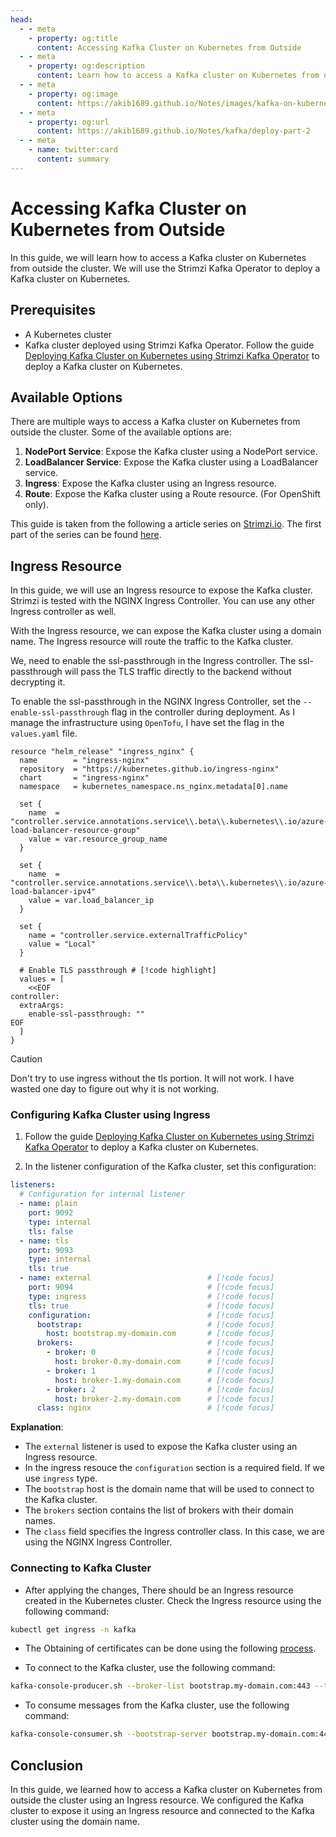 ```yaml
---
head:
  - - meta
    - property: og:title
      content: Accessing Kafka Cluster on Kubernetes from Outside
  - - meta
    - property: og:description
      content: Learn how to access a Kafka cluster on Kubernetes from outside the cluster.
  - - meta
    - property: og:image
      content: https://akib1689.github.io/Notes/images/kafka-on-kubernetes.png
  - - meta
    - property: og:url
      content: https://akib1689.github.io/Notes/kafka/deploy-part-2
  - - meta
    - name: twitter:card
      content: summary
---
```


# Accessing Kafka Cluster on Kubernetes from Outside

In this guide, we will learn how to access a Kafka cluster on Kubernetes from outside the cluster. We will use the Strimzi Kafka Operator to deploy a Kafka cluster on Kubernetes.

## Prerequisites

- A Kubernetes cluster
- Kafka cluster deployed using Strimzi Kafka Operator. Follow the guide [Deploying Kafka Cluster on Kubernetes using Strimzi Kafka Operator](/kafka/deploy-part-1) to deploy a Kafka cluster on Kubernetes.

## Available Options

There are multiple ways to access a Kafka cluster on Kubernetes from outside the cluster. Some of the available options are:

1. **NodePort Service**: Expose the Kafka cluster using a NodePort service.
1. **LoadBalancer Service**: Expose the Kafka cluster using a LoadBalancer service.
1. **Ingress**: Expose the Kafka cluster using an Ingress resource.
1. **Route**: Expose the Kafka cluster using a Route resource. (For OpenShift only).

This guide is taken from the following a article series on [Strimzi.io](https://strimzi.io/). The first part of the series can be found [here](https://strimzi.io/blog/2019/04/17/accessing-kafka-part-1/).

## Ingress Resource

In this guide, we will use an Ingress resource to expose the Kafka cluster. Strimzi is tested with the NGINX Ingress Controller. You can use any other Ingress controller as well.

With the Ingress resource, we can expose the Kafka cluster using a domain name. The Ingress resource will route the traffic to the Kafka cluster.

We, need to enable the ssl-passthrough in the Ingress controller. The ssl-passthrough will pass the TLS traffic directly to the backend without decrypting it.

To enable the ssl-passthrough in the NGINX Ingress Controller, set the `--enable-ssl-passthrough` flag in the controller during deployment. As I manage the infrastructure using `OpenTofu`, I have set the flag in the `values.yaml` file.

```hcl
resource "helm_release" "ingress_nginx" {
  name        = "ingress-nginx"
  repository  = "https://kubernetes.github.io/ingress-nginx"
  chart       = "ingress-nginx"
  namespace   = kubernetes_namespace.ns_nginx.metadata[0].name

  set {
    name  = "controller.service.annotations.service\\.beta\\.kubernetes\\.io/azure-load-balancer-resource-group"
    value = var.resource_group_name
  }

  set {
    name  = "controller.service.annotations.service\\.beta\\.kubernetes\\.io/azure-load-balancer-ipv4"
    value = var.load_balancer_ip
  }

  set {
    name = "controller.service.externalTrafficPolicy"
    value = "Local"
  }

  # Enable TLS passthrough # [!code highlight]
  values = [
    <<EOF
controller:
  extraArgs:
    enable-ssl-passthrough: ""
EOF
  ]
}
```

> [!CAUTION]
> Don't try to use ingress without the tls portion. It will not work. I have wasted one day to figure out why it is not working.

### Configuring Kafka Cluster using Ingress

1. Follow the guide [Deploying Kafka Cluster on Kubernetes using Strimzi Kafka Operator](/kafka/deploy-part-1) to deploy a Kafka cluster on Kubernetes.

1. In the listener configuration of the Kafka cluster, set this configuration:

  ```yaml
  listeners:
    # Configuration for internal listener
    - name: plain
      port: 9092
      type: internal
      tls: false
    - name: tls
      port: 9093
      type: internal
      tls: true
    - name: external                          # [!code focus]
      port: 9094                              # [!code focus]
      type: ingress                           # [!code focus]
      tls: true                               # [!code focus]
      configuration:                          # [!code focus]
        bootstrap:                            # [!code focus] 
          host: bootstrap.my-domain.com       # [!code focus]
        brokers:                              # [!code focus]
          - broker: 0                         # [!code focus]
            host: broker-0.my-domain.com      # [!code focus]
          - broker: 1                         # [!code focus]
            host: broker-1.my-domain.com      # [!code focus]
          - broker: 2                         # [!code focus]
            host: broker-2.my-domain.com      # [!code focus]
        class: nginx                          # [!code focus]
  ```

**Explanation**:

- The `external` listener is used to expose the Kafka cluster using an Ingress resource.
- In the ingress resouce the `configuration` section is a required field. If we use `ingress` type.
- The `bootstrap` host is the domain name that will be used to connect to the Kafka cluster.
- The `brokers` section contains the list of brokers with their domain names.
- The `class` field specifies the Ingress controller class. In this case, we are using the NGINX Ingress Controller.

### Connecting to Kafka Cluster

- After applying the changes, There should be an Ingress resource created in the Kubernetes cluster. Check the Ingress resource using the following command:

```bash
kubectl get ingress -n kafka
```

- The Obtaining of certificates can be done using the following [process](./deploy-part-1.md#obtaining-certificates).

- To connect to the Kafka cluster, use the following command:

```bash
kafka-console-producer.sh --broker-list bootstrap.my-domain.com:443 --topic my-topic --producer-property security.protocol=SSL --producer-property ssl.truststore.location=/path/to/truststore.jks --producer-property ssl.truststore.password=truststore-password
```

- To consume messages from the Kafka cluster, use the following command:

```bash
kafka-console-consumer.sh --bootstrap-server bootstrap.my-domain.com:443 --topic my-topic --consumer-property security.protocol=SSL --consumer-property ssl.truststore.location=/path/to/truststore.jks --consumer-property ssl.truststore.password=truststore-password
```

## Conclusion

In this guide, we learned how to access a Kafka cluster on Kubernetes from outside the cluster using an Ingress resource. We configured the Kafka cluster to expose it using an Ingress resource and connected to the Kafka cluster using the domain name.
